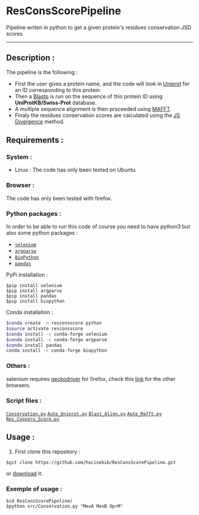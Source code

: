 # ResConsScorePipeline
Pipeline writen in python to get a given protein's residues conservation JSD scores

---

## Description :
The pipeline is the following :
* First the user gives a protein name, and the code will look in [Uniprot](https://www.uniprot.org/) for an ID corresponding to this protein
* Then a [Blastp](https://blast.ncbi.nlm.nih.gov/Blast.cgi?PAGE=Proteins) is run on the sequence of this protein ID using **UniProtKB/Swiss-Prot** database.
* A multiple sequence alignment is then proceeded using [MAFFT](https://mafft.cbrc.jp/alignment/server/).
* Finaly the residues conservation scores are calculated using the [JS Divergence](https://compbio.cs.princeton.edu/conservation/score.html) method.

## Requirements :

### System :
* Linux : 
The code has only been tested on Ubuntu.

### Browser :
The code has only been tested with firefox.

### Python packages :
In order to be able to run this code of course you need to have python3 but also some python packages :
* [`selenium`](https://selenium-python.readthedocs.io/)
* [`argparse`](https://docs.python.org/3/library/argparse.html)
* [`BioPython`](https://biopython.org/)
* [`pandas`](https://pandas.pydata.org/)

PyPi installation :
```shell
$pip install selenium
$pip install argparse
$pip install pandas
$pip install biopython
```

Conda installation :
```bash
$conda create -n resconsscore python
$source activate resconsscore
$conda install -c conda-forge selenium
$conda install -c conda-forge argparse
$conda install pandas
conda install -c conda-forge biopython
```
### Others :
selenium requires [geckodriver](https://github.com/mozilla/geckodriver/releases) for firefox, check this [link](https://selenium-python.readthedocs.io/installation.html#drivers) for the other browsers.

### Script files :

[`Conservation.py`](https://github.com/hocinebib/ResConsScorePipeline/blob/main/scr/Conservation.py)
[`Auto_Uniprot.py`](https://github.com/hocinebib/ResConsScorePipeline/blob/main/scr/Auto_Uniprot.py)
[`Blast_Align.py`](https://github.com/hocinebib/ResConsScorePipeline/blob/main/scr/Blast_Align.py)
[`Auto_Mafft.py`](https://github.com/hocinebib/ResConsScorePipeline/blob/main/scr/Auto_Mafft.py)
[`Res_Conserv_Score.py`](https://github.com/hocinebib/ResConsScorePipeline/blob/main/scr/Res_Conserv_Score.py)

## Usage :
1. First clone this repository :
```shell
$git clone https://github.com/hocinebib/ResConsScorePipeline.git
```
or [download](https://github.com/hocinebib/ResConsScorePipeline/archive/refs/heads/main.zip) it.

### Exemple of usage :

```shell
$cd ResConsScorePipeline/
$python src/Conservation.py "MexA MexB OprM"
```




